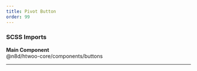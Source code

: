 ```yaml
---
title: Pivot Button
order: 99
---
```


### SCSS Imports

**Main Component**\
@n8d/htwoo-core/components/buttons

***
